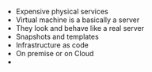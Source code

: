 
- Expensive physical services 
- Virtual machine is a basically a server 
- They look and behave like a real server 
- Snapshots and templates
- Infrastructure as code 
- On premise or on Cloud 
-